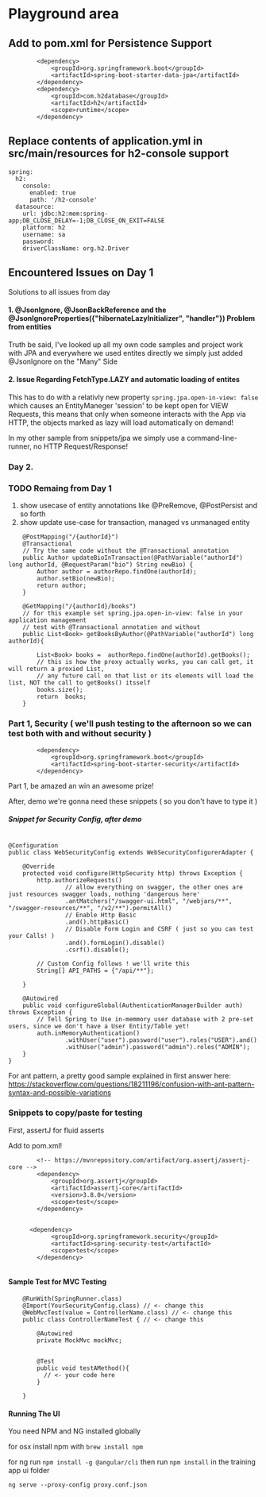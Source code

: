 # Playground area


## Add to pom.xml for Persistence Support
```
		<dependency>
			<groupId>org.springframework.boot</groupId>
			<artifactId>spring-boot-starter-data-jpa</artifactId>
		</dependency>
		<dependency>
			<groupId>com.h2database</groupId>
			<artifactId>h2</artifactId>
			<scope>runtime</scope>
		</dependency>
```

## Replace contents of application.yml in src/main/resources for h2-console support

```
spring:
  h2:
    console:
      enabled: true
      path: '/h2-console'
  datasource:
    url: jdbc:h2:mem:spring-app;DB_CLOSE_DELAY=-1;DB_CLOSE_ON_EXIT=FALSE
    platform: h2
    username: sa
    password:
    driverClassName: org.h2.Driver
```


## Encountered Issues on Day 1

Solutions to all issues from day


#### 1. @JsonIgnore, @JsonBackReference and the @JsonIgnoreProperties({"hibernateLazyInitializer", "handler"}) Problem from entities

Truth be said, I've looked up all my own code samples and project work with JPA and everywhere we used entites directly we simply just added @JsonIgnore on the "Many" Side


#### 2. Issue Regarding FetchType.LAZY and automatic loading of entites

This has to do with a relativly new property `spring.jpa.open-in-view: false` which causes an EntityManeger 'session' to be kept open for VIEW Requests, this means that only when someone interacts with the App via HTTP, the objects marked as lazy will load automatically on demand!

In my other sample from snippets/jpa we simply use a command-line-runner, no HTTP Request/Response!


### Day 2.

### TODO Remaing from Day 1

1. show usecase of entity annotations like @PreRemove, @PostPersist and so forth
2. show update use-case for transaction, managed vs unmanaged entity

```
    @PostMapping("/{authorId}")
    @Transactional
    // Try the same code without the @Transactional annotation
    public Author updateBioInTransaction(@PathVariable("authorId") long authorId, @RequestParam("bio") String newBio) {
        Author author = authorRepo.findOne(authorId);
        author.setBio(newBio);
        return author;
    }

    @GetMapping("/{authorId}/books")
    // for this example set spring.jpa.open-in-view: false in your application management
    // test with @Transactional annotation and without
    public List<Book> getBooksByAuthor(@PathVariable("authorId") long authorId){

        List<Book> books =  authorRepo.findOne(authorId).getBooks();
        // this is how the proxy actually works, you can call get, it will return a proxied List, 
        // any future call on that list or its elements will load the list, NOT the call to getBooks() itsself
        books.size();
        return  books;
    }

```    


### Part 1, Security ( we'll push testing to the afternoon so we can test both with and without security )


```
        <dependency>
            <groupId>org.springframework.boot</groupId>
            <artifactId>spring-boot-starter-security</artifactId>
        </dependency>
```
Part 1, be amazed an win an awesome prize!

After, demo we're gonna need these snippets ( so you don't have to type it )


##### Snippet for Security Config, after demo
```

@Configuration
public class WebSecurityConfig extends WebSecurityConfigurerAdapter {

    @Override
    protected void configure(HttpSecurity http) throws Exception {
        http.authorizeRequests()
                // allow everything on swagger, the other ones are just resources swagger loads, nothing 'dangerous here'
                .antMatchers("/swagger-ui.html", "/webjars/**", "/swagger-resources/**", "/v2/**").permitAll()
                // Enable Http Basic
                .and().httpBasic()
                // Disable Form Login and CSRF ( just so you can test your Calls! )
                .and().formLogin().disable()
                .csrf().disable();

        // Custom Config follows ! we'll write this
        String[] API_PATHS = {"/api/**"};

    }

    @Autowired
    public void configureGlobal(AuthenticationManagerBuilder auth) throws Exception {
        // Tell Spring to Use in-memmory user database with 2 pre-set users, since we don't have a User Entity/Table yet!
        auth.inMemoryAuthentication()
                .withUser("user").password("user").roles("USER").and()
                .withUser("admin").password("admin").roles("ADMIN");
    }
}

```

For ant pattern, a pretty good sample explained in first answer here: https://stackoverflow.com/questions/18211196/confusion-with-ant-pattern-syntax-and-possible-variations


### Snippets to copy/paste for testing

First, assertJ for fluid asserts

Add to pom.xml!
```
        <!-- https://mvnrepository.com/artifact/org.assertj/assertj-core -->
        <dependency>
            <groupId>org.assertj</groupId>
            <artifactId>assertj-core</artifactId>
            <version>3.8.0</version>
            <scope>test</scope>
        </dependency>


      <dependency>
            <groupId>org.springframework.security</groupId>
            <artifactId>spring-security-test</artifactId>
            <scope>test</scope>
        </dependency>


```

#### Sample Test for MVC Testing

```
    @RunWith(SpringRunner.class)
    @Import(YourSecurityConfig.class) // <- change this
    @WebMvcTest(value = ControllerName.class) // <- change this
    public class ControllerNameTest { // <- change this

        @Autowired
        private MockMvc mockMvc;


        @Test
        public void testAMethod(){
          // <- your code here
        }

    }
```


#### Running The UI


 You need NPM and NG installed globally


  for osx install npm with `brew install npm`

  for ng run `npm install -g @angular/cli`
then run `npm install` in the training app ui folder

`ng serve --proxy-config proxy.conf.json`